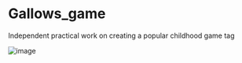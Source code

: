 # Gallows_game

Independent practical work on creating a popular childhood game tag


![image](https://github.com/0trava/TagGame/assets/102797527/72e1b0ed-bdb4-49f3-b575-2c1f9957a30a)

